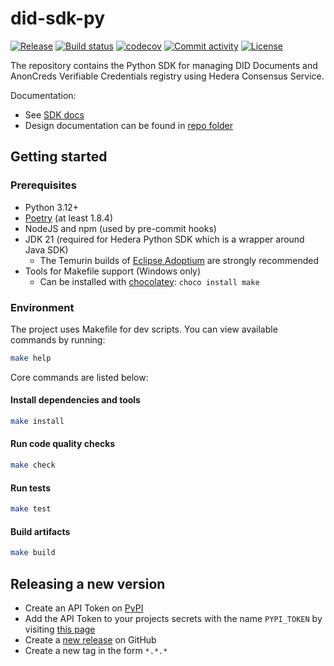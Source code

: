 # did-sdk-py

[![Release](https://img.shields.io/github/v/release/hashgraph/did-sdk-py)](https://img.shields.io/github/v/release/hashgraph/did-sdk-py)
[![Build status](https://img.shields.io/github/actions/workflow/status/hashgraph/did-sdk-py/main.yml?branch=main)](https://github.com/hashgraph/did-sdk-py/actions/workflows/main.yml?query=branch%3Amain)
[![codecov](https://codecov.io/gh/hashgraph/did-sdk-py/branch/main/graph/badge.svg)](https://codecov.io/gh/hashgraph/did-sdk-py)
[![Commit activity](https://img.shields.io/github/commit-activity/m/hashgraph/did-sdk-py)](https://img.shields.io/github/commit-activity/m/hashgraph/did-sdk-py)
[![License](https://img.shields.io/github/license/hashgraph/did-sdk-py)](https://img.shields.io/github/license/hashgraph/did-sdk-py)

The repository contains the Python SDK for managing DID Documents and AnonCreds Verifiable Credentials registry using
Hedera Consensus Service.

Documentation:

- See [SDK docs](https://hashgraph.github.io/did-sdk-py/)
- Design documentation can be found in [repo folder](docs/design)

## Getting started

### Prerequisites

- Python 3.12+
- [Poetry](https://python-poetry.org/) (at least 1.8.4)
- NodeJS and npm (used by pre-commit hooks)
- JDK 21 (required for Hedera Python SDK which is a wrapper around Java SDK)
  - The Temurin builds of [Eclipse Adoptium](https://adoptium.net/) are strongly recommended
- Tools for Makefile support (Windows only)
  - Can be installed with [chocolatey](https://chocolatey.org/): `choco install make`

### Environment

The project uses Makefile for dev scripts. You can view available commands by running:

```bash
make help
```

Core commands are listed below:

#### Install dependencies and tools

```bash
make install
```

#### Run code quality checks

```bash
make check
```

#### Run tests

```bash
make test
```

#### Build artifacts

```bash
make build
```

## Releasing a new version

- Create an API Token on [PyPI](https://pypi.org/)
- Add the API Token to your projects secrets with the name `PYPI_TOKEN` by
  visiting [this page](https://github.com/hashgraph/did-sdk-py/settings/secrets/actions/new)
- Create a [new release](https://github.com/hashgraph/did-sdk-py/releases/new) on GitHub
- Create a new tag in the form `*.*.*`
